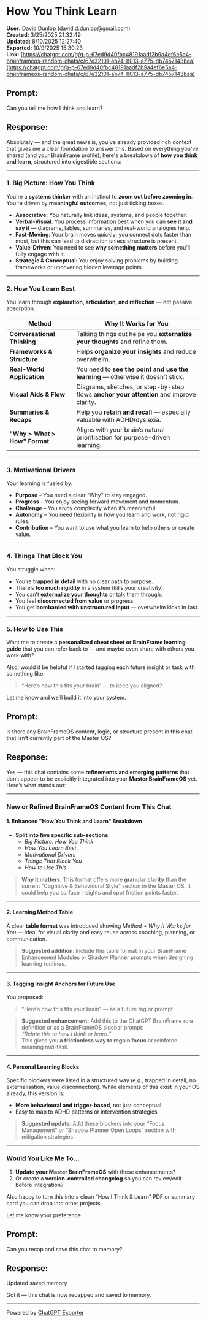 # How You Think Learn

**User:** David Dunlop (david.d.dunlop@gmail.com)  
**Created:** 3/25/2025 21:32:49  
**Updated:** 8/10/2025 12:27:40  
**Exported:** 10/9/2025 15:30:23  
**Link:** [https://chatgpt.com/g/g-p-67ed9d40fbc48191aadf2b9a4ef6e5a4-brainframeos-random-chats/c/67e32101-ab74-8013-a775-db7457143baa](https://chatgpt.com/g/g-p-67ed9d40fbc48191aadf2b9a4ef6e5a4-brainframeos-random-chats/c/67e32101-ab74-8013-a775-db7457143baa)  

## Prompt:
Can you tell me how I think and learn?

## Response:
Absolutely — and the great news is, you've already provided rich context that gives me a clear foundation to answer this. Based on everything you've shared (and your BrainFrame profile), here's a breakdown of **how you think and learn**, structured into digestible sections:

* * *

### **1\. Big Picture: How You Think**

You're a **systems thinker** with an instinct to **zoom out before zooming in**. You’re driven by **meaningful outcomes**, not just ticking boxes.

*   **Associative**: You naturally link ideas, systems, and people together.
*   **Verbal-Visual**: You process information best when you can **see it and say it** — diagrams, tables, summaries, and real-world analogies help.
*   **Fast-Moving**: Your brain moves quickly; you connect dots faster than most, but this can lead to distraction unless structure is present.
*   **Value-Driven**: You need to see **why something matters** before you’ll fully engage with it.
*   **Strategic & Conceptual**: You enjoy solving problems by building frameworks or uncovering hidden leverage points.

* * *

### **2\. How You Learn Best**

You learn through **exploration, articulation, and reflection** — not passive absorption.

| Method | Why It Works for You |
| --- | --- |
| **Conversational Thinking** | Talking things out helps you **externalize your thoughts** and refine them. |
| **Frameworks & Structure** | Helps **organize your insights** and reduce overwhelm. |
| **Real-World Application** | You need to **see the point and use the learning** — otherwise it doesn’t stick. |
| **Visual Aids & Flow** | Diagrams, sketches, or step-by-step flows **anchor your attention** and improve clarity. |
| **Summaries & Recaps** | Help you **retain and recall** — especially valuable with ADHD/dyslexia. |
| **"Why > What > How" Format** | Aligns with your brain’s natural prioritisation for purpose-driven learning. |

* * *

### **3\. Motivational Drivers**

Your learning is fueled by:

*   **Purpose** – You need a clear “Why” to stay engaged.
*   **Progress** – You enjoy seeing forward movement and momentum.
*   **Challenge** – You enjoy complexity when it’s meaningful.
*   **Autonomy** – You need flexibility in how you learn and work, not rigid rules.
*   **Contribution** – You want to use what you learn to help others or create value.

* * *

### **4\. Things That Block You**

You struggle when:

*   You’re **trapped in detail** with no clear path to purpose.
*   There’s **too much rigidity** in a system (kills your creativity).
*   You can’t **externalize your thoughts** or talk them through.
*   You feel **disconnected from value** or progress.
*   You get **bombarded with unstructured input** — overwhelm kicks in fast.

* * *

### **5\. How to Use This**

Want me to create a **personalized cheat sheet or BrainFrame learning guide** that you can refer back to — and maybe even share with others you work with?

Also, would it be helpful if I started tagging each future insight or task with something like:

> “Here’s how this fits your brain” — to keep you aligned?

Let me know and we’ll build it into your system.

## Prompt:
Is there any BrainFrameOS content, logic, or structure present in this chat that isn’t currently part of the Master OS?

## Response:
Yes — this chat contains some **refinements and emerging patterns** that don’t appear to be explicitly integrated into your **Master BrainFrameOS** yet. Here’s what stands out:

* * *

### **New or Refined BrainFrameOS Content from This Chat**

#### **1\. Enhanced "How You Think and Learn" Breakdown**

*   **Split into five specific sub-sections**:
    *   _Big Picture: How You Think_
    *   _How You Learn Best_
    *   _Motivational Drivers_
    *   _Things That Block You_
    *   _How to Use This_

> **Why it matters**: This format offers more **granular clarity** than the current “Cognitive & Behavioural Style” section in the Master OS. It could help you surface insights and spot friction points faster.

* * *

#### **2\. Learning Method Table**

A clear **table format** was introduced showing _Method + Why It Works for You_ — ideal for visual clarity and easy reuse across coaching, planning, or communication.

> **Suggested addition**: Include this table format in your BrainFrame Enhancement Modules or Shadow Planner prompts when designing learning routines.

* * *

#### **3\. Tagging Insight Anchors for Future Use**

You proposed:

> “Here’s how this fits your brain” — as a future tag or prompt.

> **Suggested enhancement**: Add this to the ChatGPT BrainFrame role definition or as a BrainFrameOS sidebar prompt:  
> _“Relate this to how I think or learn.”_  
> This gives you **a frictionless way to regain focus** or reinforce meaning mid-task.

* * *

#### **4\. Personal Learning Blocks**

Specific blockers were listed in a structured way (e.g., trapped in detail, no externalisation, value disconnection). While elements of this exist in your OS already, this version is:

*   **More behavioural and trigger-based**, not just conceptual
*   Easy to map to ADHD patterns or intervention strategies

> **Suggested update**: Add these blockers into your “Focus Management” or “Shadow Planner Open Loops” section with mitigation strategies.

* * *

### **Would You Like Me To...**

1.  **Update your Master BrainFrameOS** with these enhancements?
2.  Or create a **version-controlled changelog** so you can review/edit before integration?

Also happy to turn this into a clean “How I Think & Learn” PDF or summary card you can drop into other projects.

Let me know your preference.

## Prompt:
Can you recap and save this chat to memory?

## Response:
Updated saved memory

Got it — this chat is now recapped and saved to memory.



---
Powered by [ChatGPT Exporter](https://www.chatgptexporter.com)